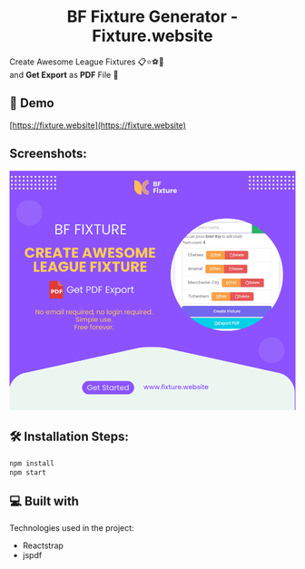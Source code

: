 <h1 align="center" id="title">BF Fixture Generator - Fixture.website</h1>

<p id="description">Create Awesome League Fixtures 📋⭐⚽🏀<br>and <b>Get Export</b> as <b>PDF</b> File 📁</p>

<h2>🚀 Demo</h2>

[https://fixture.website](https://fixture.website)

<h2>Screenshots:</h2>

<img src="https://github.com/burakfircasiguzel/BF-League-Fixture-Generator/blob/master/public/cover.png?raw=true" alt="project-screenshot" >

<h2>🛠️ Installation Steps:</h2>

```
npm install
npm start
```

  
  
<h2>💻 Built with</h2>

Technologies used in the project:

*   Reactstrap
*   jspdf